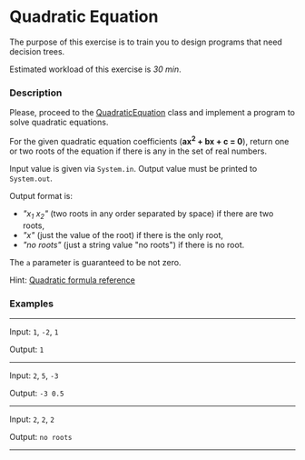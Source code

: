 # Quadratic Equation

The purpose of this exercise is to train you to design programs that need decision trees. 

Estimated workload of this exercise is _30 min_.

### Description

Please, proceed to the [QuadraticEquation](src/main/java/com/epam/rd/autotasks/QuadraticEquation.java)
class and implement a program to solve quadratic equations.

For the given quadratic equation coefficients (**ax<sup>2</sup> + bx + c = 0**),
return one or two roots of the equation if there is any in the set of real numbers.

Input value is given via `System.in`. Output value must be printed to `System.out`.

Output format is:
* *"x<sub>1</sub> x<sub>2</sub>"* (two roots in any order separated by space) if there are two roots,
* *"x"* (just the value of the root) if there is the only root,
* *"no roots"* (just a string value "no roots") if there is no root.

The `a` parameter is guaranteed to be not zero.

Hint: [Quadratic formula reference](https://en.wikipedia.org/wiki/Quadratic_formula)

### Examples

---
Input: `1`, `-2`, `1`

Output: `1`

---
Input: `2`, `5`, `-3`

Output: `-3 0.5`

---
Input: `2`, `2`, `2`

Output: `no roots`

---
